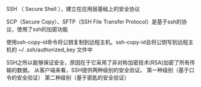 SSH （ Secure Shell ），建立在应用层基础上的安全协议

SCP（Secure Copy）、SFTP（SSH File Transfer Protocol）是基于ssh的协议，使用了ssh的加密功能

使用ssh-copy-id命令将公钥复制到远程主机。ssh-copy-id会将公钥写到远程主机的 ~/ .ssh/authorized_key 文件中

SSH之所以能够保证安全，原因在于它采用了非对称加密技术(RSA)加密了所有传输的数据。
从客户端来看，SSH提供两种级别的安全验证。
第一种级别（基于口令的安全验证）
第二种级别（基于密匙的安全验证）
